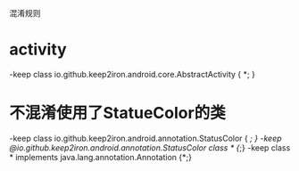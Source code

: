 混淆规则

# activity
-keep class io.github.keep2iron.android.core.AbstractActivity { *; }

# 不混淆使用了StatueColor的类
-keep class io.github.keep2iron.android.annotation.StatusColor { *; }
-keep @io.github.keep2iron.android.annotation.StatusColor class * {*;}
-keep class * implements java.lang.annotation.Annotation {*;}
